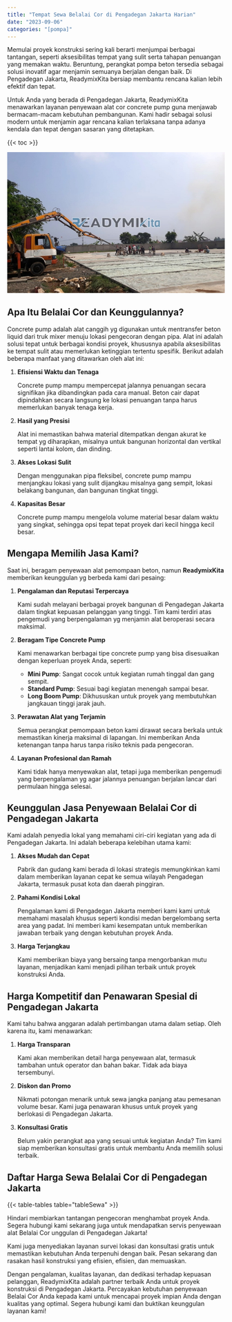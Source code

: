 ```yaml
---
title: "Tempat Sewa Belalai Cor di Pengadegan Jakarta Harian"
date: "2023-09-06"
categories: "[pompa]"
---
```


Memulai proyek konstruksi sering kali berarti menjumpai berbagai tantangan, seperti aksesibilitas tempat yang sulit serta tahapan penuangan yang memakan waktu. Beruntung, perangkat pompa beton tersedia sebagai solusi inovatif agar menjamin semuanya berjalan dengan baik. Di Pengadegan Jakarta, ReadymixKita bersiap membantu rencana kalian lebih efektif dan tepat.

Untuk Anda yang berada di Pengadegan Jakarta, ReadymixKita menawarkan layanan penyewaan alat cor concrete pump guna menjawab bermacam-macam kebutuhan pembangunan. Kami hadir sebagai solusi modern untuk menjamin agar rencana kalian terlaksana tanpa adanya kendala dan tepat dengan sasaran yang ditetapkan.

{{< toc >}}

![Tempat Sewa Belalai Cor di Pengadegan Jakarta Harian](/images/pompa/sewa-pompa-09.jpg)

## Apa Itu Belalai Cor dan Keunggulannya?

Concrete pump adalah alat canggih yg digunakan untuk mentransfer beton liquid dari truk mixer menuju lokasi pengecoran dengan pipa. Alat ini adalah solusi tepat untuk berbagai kondisi proyek, khususnya apabila aksesibilitas ke tempat sulit atau memerlukan ketinggian tertentu spesifik. Berikut adalah beberapa manfaat yang ditawarkan oleh alat ini:

1. **Efisiensi Waktu dan Tenaga**

   Concrete pump mampu mempercepat jalannya penuangan secara signifikan jika dibandingkan pada cara manual. Beton cair dapat dipindahkan secara langsung ke lokasi penuangan tanpa harus memerlukan banyak tenaga kerja.

2. **Hasil yang Presisi**

   Alat ini memastikan bahwa material ditempatkan dengan akurat ke tempat yg diharapkan, misalnya untuk bangunan horizontal dan vertikal seperti lantai kolom, dan dinding.

3. **Akses Lokasi Sulit**

   Dengan menggunakan pipa fleksibel, concrete pump mampu menjangkau lokasi yang sulit dijangkau misalnya gang sempit, lokasi belakang bangunan, dan bangunan tingkat tinggi.

4. **Kapasitas Besar**

   Concrete pump mampu mengelola volume material besar dalam waktu yang singkat, sehingga opsi tepat tepat proyek dari kecil hingga kecil besar.

## Mengapa Memilih Jasa Kami?

Saat ini, beragam penyewaan alat pemompaan beton, namun **ReadymixKita** memberikan keunggulan yg berbeda kami dari pesaing:

1. **Pengalaman dan Reputasi Terpercaya**

   Kami sudah melayani berbagai proyek bangunan di Pengadegan Jakarta dalam tingkat kepuasan pelanggan yang tinggi. Tim kami terdiri atas pengemudi yang berpengalaman yg menjamin alat beroperasi secara maksimal.

2. **Beragam Tipe Concrete Pump**

   Kami menawarkan berbagai tipe concrete pump yang bisa disesuaikan dengan keperluan proyek Anda, seperti:
   - **Mini Pump**: Sangat cocok untuk kegiatan rumah tinggal dan gang sempit.
   - **Standard Pump**: Sesuai bagi kegiatan menengah sampai besar.
   - **Long Boom Pump**: Dikhususkan untuk proyek yang membutuhkan jangkauan tinggi jarak jauh.

3. **Perawatan Alat yang Terjamin**

   Semua perangkat pemompaan beton kami dirawat secara berkala untuk memastikan kinerja maksimal di lapangan. Ini memberikan Anda ketenangan tanpa harus tanpa risiko teknis pada pengecoran.

4. **Layanan Profesional dan Ramah**

   Kami tidak hanya menyewakan alat, tetapi juga memberikan pengemudi yang berpengalaman yg agar jalannya penuangan berjalan lancar dari permulaan hingga selesai.

## Keunggulan Jasa Penyewaan Belalai Cor di Pengadegan Jakarta

Kami adalah penyedia lokal yang memahami ciri-ciri kegiatan yang ada di Pengadegan Jakarta. Ini adalah beberapa kelebihan utama kami:

1. **Akses Mudah dan Cepat**

   Pabrik dan gudang kami berada di lokasi strategis memungkinkan kami dalam memberikan layanan cepat ke semua wilayah Pengadegan Jakarta, termasuk pusat kota dan daerah pinggiran.

2. **Pahami Kondisi Lokal**

   Pengalaman kami di Pengadegan Jakarta memberi kami kami untuk memahami masalah khusus seperti kondisi medan bergelombang serta area yang padat. Ini memberi kami kesempatan untuk memberikan jawaban terbaik yang dengan kebutuhan proyek Anda.

3. **Harga Terjangkau**

   Kami memberikan biaya yang bersaing tanpa mengorbankan mutu layanan, menjadikan kami menjadi pilihan terbaik untuk proyek konstruksi Anda.

## Harga Kompetitif dan Penawaran Spesial di Pengadegan Jakarta

Kami tahu bahwa anggaran adalah pertimbangan utama dalam setiap. Oleh karena itu, kami menawarkan:

1. **Harga Transparan**

   Kami akan memberikan detail harga penyewaan alat, termasuk tambahan untuk operator dan bahan bakar. Tidak ada biaya tersembunyi.

2. **Diskon dan Promo**

   Nikmati potongan menarik untuk sewa jangka panjang atau pemesanan volume besar. Kami juga penawaran khusus untuk proyek yang berlokasi di Pengadegan Jakarta.

3. **Konsultasi Gratis**

   Belum yakin perangkat apa yang sesuai untuk kegiatan Anda? Tim kami siap memberikan konsultasi gratis untuk membantu Anda memilih solusi terbaik.

## Daftar Harga Sewa Belalai Cor di Pengadegan Jakarta

{{< table-tables table="tableSewa" >}}

Hindari membiarkan tantangan pengecoran menghambat proyek Anda. Segera hubungi kami sekarang juga untuk mendapatkan servis penyewaan alat Belalai Cor unggulan di Pengadegan Jakarta!

Kami juga menyediakan layanan survei lokasi dan konsultasi gratis untuk memastikan kebutuhan Anda terpenuhi dengan baik. Pesan sekarang dan rasakan hasil konstruksi yang efisien, efisien, dan memuaskan.

Dengan pengalaman, kualitas layanan, dan dedikasi terhadap kepuasan pelanggan, ReadymixKita adalah partner terbaik Anda untuk proyek konstruksi di Pengadegan Jakarta. Percayakan kebutuhan penyewaan Belalai Cor Anda kepada kami untuk mencapai proyek impian Anda dengan kualitas yang optimal. Segera hubungi kami dan buktikan keunggulan layanan kami!